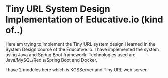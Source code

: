# Tiny URL System Design Implementation of Educative.io (kind of..)

Here am trying to implement the Tiny URL system design i learned in the System Design course of the Educative.io. I have implemented the system using Java and Spring Boot framework. Technologies used are Java/MySQL/Redis/Spring Boot and Docker.

I have 2 modules here which is KGSServer and Tiny URL web server. 
